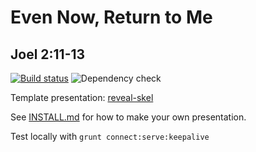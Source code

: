 # Even Now, Return to Me
## Joel 2:11-13

[![Build status](https://github.com/sermons/even-now/actions/workflows/build.yml/badge.svg)](https://github.com/sermons/even-now/actions/workflows/build.yml)
![Dependency check](https://img.shields.io/librariesio/github/sermons/even-now)

Template presentation: [reveal-skel](https://github.com/sermons/reveal-skel)

See [INSTALL.md](INSTALL.md)
for how to make your own presentation.

Test locally with `grunt connect:serve:keepalive`
